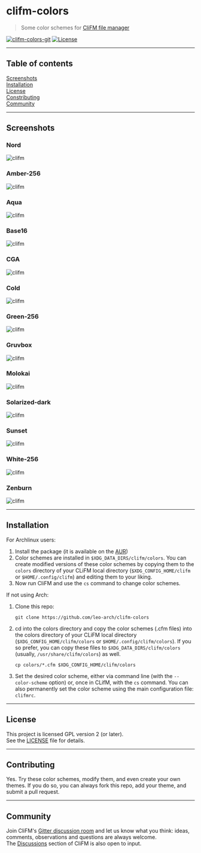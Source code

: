 # clifm-colors
> Some color schemes for [CliFM file manager](https://github.com/leo-arch/clifm)

[![clifm-colors-git](https://img.shields.io/aur/version/clifm-colors-git?color=1793d1&label=clifm-colors-git&logo=arch-linux&style=flat)](https://aur.archlinux.org/packages/clifm/)
[![License](https://img.shields.io/github/license/leo-arch/clifm?color=333333&style=flat)](https://github.com/leo-arch/clifm/blob/master/LICENSE)

---

## Table of contents
[Screenshots](#screenshots) \
[Installation](#installation) \
[License](#license) \
[Constributing](#contributing) \
[Community](#community)

---

## Screenshots
### Nord
![clifm](screenshots/nord.png)

### Amber-256
![clifm](screenshots/amber-256.png)

### Aqua
![clifm](screenshots/aqua.png)

### Base16
![clifm](screenshots/base16.png)

### CGA
![clifm](screenshots/cga.png)

### Cold
![clifm](screenshots/cold.png)

### Green-256
![clifm](screenshots/green-256.png)

### Gruvbox
![clifm](screenshots/gruvbox.png)

### Molokai
![clifm](screenshots/molokai.png)

### Solarized-dark
![clifm](screenshots/solarized.png)

### Sunset
![clifm](screenshots/sunset.png)

### White-256
![clifm](screenshots/white-256.png)

### Zenburn
![clifm](screenshots/zenburn.png)

---

## Installation

For Archlinux users: 

1) Install the package (it is available on the [AUR](https://aur.archlinux.org/packages/clifm-colors-git))
2) Color schemes are installed in `$XDG_DATA_DIRS/clifm/colors`. You can create modified versions of these color schemes by copying them to the `colors` directory of your CLiFM local directory (`$XDG_CONFIG_HOME/clifm` or `$HOME/.config/clifm`) and editing them to your liking.
3) Now run CliFM and use the `cs` command to change color schemes.

If not using Arch:

1) Clone this repo:

       git clone https://github.com/leo-arch/clifm-colors

2) cd into the colors directory and copy the color schemes (.cfm files) into the colors directory of your CLiFM local directory (`$XDG_CONFIG_HOME/clifm/colors` or `$HOME/.config/clifm/colors`). If you so prefer, you can copy these files to `$XDG_DATA_DIRS/clifm/colors` (usually, `/usr/share/clifm/colors`) as well.

       cp colors/*.cfm $XDG_CONFIG_HOME/clifm/colors

3) Set the desired color scheme, either via command line (with the `--color-scheme` option) or, once in CLifM, with the `cs` command. You can also permanently set the color scheme using the main configuration file: `clifmrc`.

---

## License
This project is licensed GPL version 2 (or later). \
See the [LICENSE](https://github.com/leo-arch/clifm-colors/blob/master/LICENSE) file for details.

---

## Contributing
Yes. Try these color schemes, modify them, and even create your own themes. If you do so, you can always fork this repo, add your theme, and submit a pull request.

---

## Community
Join CliFM's [Gitter discussion room](https://gitter.im/leo-arch/clifm) and let us know what you think: ideas, comments, observations and questions are always welcome. \
The [Discussions](https://github.com/leo-arch/clifm/discussions) section of CliFM is also open to input.
